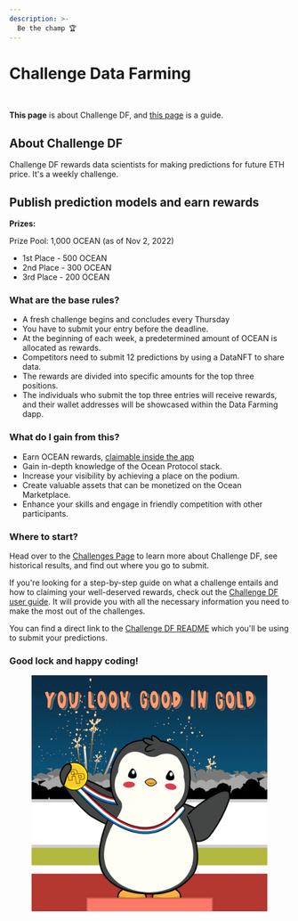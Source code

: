 ```yaml
---
description: >-
  Be the champ 🏆
---
```


# Challenge Data Farming

<figure><img src="../../.gitbook/assets/gif/underwater-you-want-some-of-this.gif" alt=""></figure>


**This page** is about Challenge DF, and [this page](challengedf-guide.md) is a guide.

## About Challenge DF

Challenge DF rewards data scientists for making predictions for future ETH price. It's a weekly challenge.

## Publish prediction models and earn rewards

**Prizes:**

Prize Pool: 1,000 OCEAN (as of Nov 2, 2022)

- 1st Place - 500 OCEAN
- 2nd Place - 300 OCEAN
- 3rd Place - 200 OCEAN


### What are the base rules?

- A fresh challenge begins and concludes every Thursday
- You have to submit your entry before the deadline.
- At the beginning of each week, a predetermined amount of OCEAN is allocated as rewards.
- Competitors need to submit 12 predictions by using a DataNFT to share data.
- The rewards are divided into specific amounts for the top three positions.
- The individuals who submit the top three entries will receive rewards, and their wallet addresses will be showcased within the Data Farming dapp.

### What do I gain from this?

- Earn OCEAN rewards, [claimable inside the app](https://df.oceandao.org/rewards)
- Gain in-depth knowledge of the Ocean Protocol stack.
- Increase your visibility by achieving a place on the podium.
- Create valuable assets that can be monetized on the Ocean Marketplace.
- Enhance your skills and engage in friendly competition with other participants.

### Where to start?

Head over to the [Challenges Page](https://df.oceandao.org/challenge-df) to learn more about Challenge DF, see historical results, and find out where you go to submit.

If you're looking for a step-by-step guide on what a challenge entails and how to claiming your well-deserved rewards, check out the [Challenge DF user guide](challengedf-guide.md). It will provide you with all the necessary information you need to make the most out of the challenges.

You can find a direct link to the [Challenge DF README](https://github.com/oceanprotocol/predict-eth/blob/main/challenges/challenge-df.md) which you'll be using to submit your predictions.

### Good lock and happy coding!

<figure><img src="../.gitbook/assets/data-farming/gif/winner.gif" alt=""><figcaption></figcaption></figure>

